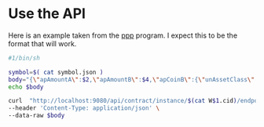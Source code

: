 # Use the API

Here is an example taken from the [ppp](https://github.com/input-output-hk/plutus-pioneer-program/blob/main/code/week10/add.sh) program. I expect this to be the format that will work.

```sh
#1/bin/sh

symbol=$( cat symbol.json )
body="{\"apAmountA\":$2,\"apAmountB\":$4,\"apCoinB\":{\"unAssetClass\":[$symbol,{\"unTokenName\":\"$5\"}]},\"apCoinA\":{\"unAssetClass\":[$symbol,{\"unTokenName\":\"$3\"}]}}"
echo $body

curl  "http://localhost:9080/api/contract/instance/$(cat W$1.cid)/endpoint/add" \
--header 'Content-Type: application/json' \
--data-raw $body
```
